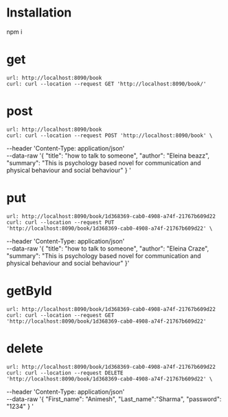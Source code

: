 # Installation 
npm i


# get
    url: http://localhost:8090/book
    curl: curl --location --request GET 'http://localhost:8090/book/'
# post
    url: http://localhost:8090/book
    curl: curl --location --request POST 'http://localhost:8090/book' \
--header 'Content-Type: application/json' \
--data-raw '{
  "title": "how to talk to someone",
  "author": "Eleina beazz",
  "summary": "This is psychology based novel for communication and physical behaviour and social behaviour"
}
'
# put
    url: http://localhost:8090/book/1d368369-cab0-4908-a74f-21767b609d22
    curl: curl --location --request PUT 'http://localhost:8090/book/1d368369-cab0-4908-a74f-21767b609d22' \
--header 'Content-Type: application/json' \
--data-raw '{
  "title": "how to talk to someone",
  "author": "Eleina Craze",
  "summary": "This is psychology based novel for communication and physical behaviour and social behaviour"
}'
# getById
    url: http://localhost:8090/book/1d368369-cab0-4908-a74f-21767b609d22
    curl: curl --location --request GET 'http://localhost:8090/book/1d368369-cab0-4908-a74f-21767b609d22'
# delete
    url: http://localhost:8090/book/1d368369-cab0-4908-a74f-21767b609d22 
    curl: curl --location --request DELETE 'http://localhost:8090/book/1d368369-cab0-4908-a74f-21767b609d22' \
--header 'Content-Type: application/json' \
--data-raw '{
  "First_name": "Animesh",
  "Last_name":"Sharma",
  "password": "1234"
}
'